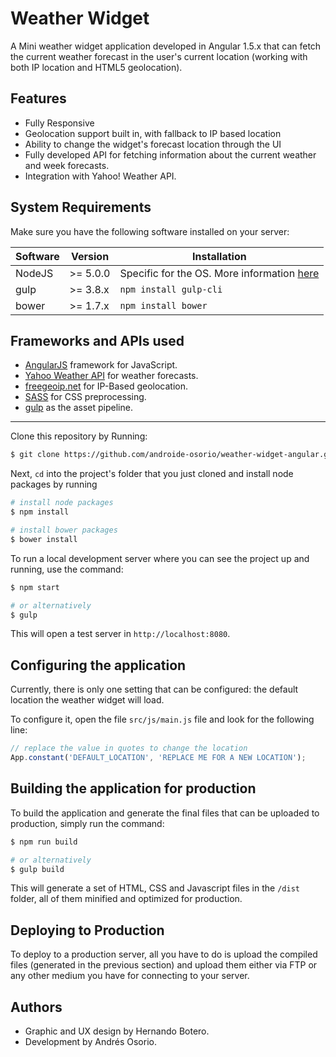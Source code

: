 Weather Widget
====

A Mini weather widget application developed in Angular 1.5.x that can fetch the current weather forecast in the user's current location (working with both IP location and HTML5 geolocation).

Features
---
* Fully Responsive
* Geolocation support built in, with fallback to IP based location
* Ability to change the widget's forecast location through the UI
* Fully developed API for fetching information about the current weather and week forecasts.
* Integration with Yahoo! Weather API.

System Requirements
---
Make sure you have the following software installed on your server:

| Software    	| Version   	| Installation                               	|
|-------------	|-----------	|--------------------------------------------	|
| NodeJS        	| >= 5.0.0  	| Specific for the OS. More information [here](https://nodejs.org) 	|
| gulp 	| >= 3.8.x 	| `npm install gulp-cli`                         	|
| bower 	| >= 1.7.x    	| `npm install bower`                         	|

Frameworks and APIs used
---
* [AngularJS](http://www.angularjs.org/) framework for JavaScript.
* [Yahoo Weather API](https://developer.yahoo.com/weather/) for weather forecasts.
* [freegeoip.net](http://freegeoip.net/?q=181.55.146.41) for IP-Based geolocation.
* [SASS](http://sass-lang.com/) for CSS preprocessing.
* [gulp](https://gulpjs.com/) as the asset pipeline.
---
Clone this repository by Running:
```bash
$ git clone https://github.com/androide-osorio/weather-widget-angular.git
```

Next, `cd` into the project's folder that you just cloned and install node packages by running
```bash
# install node packages
$ npm install

# install bower packages
$ bower install
```

To run a local development server where you can see the project up and running, use the command:
```bash
$ npm start

# or alternatively
$ gulp
```
This will open a test server in `http://localhost:8080`.

Configuring the application
---
Currently, there is only one setting that can be configured: the default location the weather widget will load.

To configure it, open the file `src/js/main.js` file and look for the following line:
```javascript
// replace the value in quotes to change the location
App.constant('DEFAULT_LOCATION', 'REPLACE ME FOR A NEW LOCATION');
```

Building the application for production
---
To build the application and generate the final files that can be uploaded to production, simply run the command:
```bash
$ npm run build

# or alternatively
$ gulp build
```

This will generate a set of HTML, CSS and Javascript files in the `/dist` folder, all of them minified and optimized for production.

Deploying to Production
---
To deploy to a production server, all you have to do is upload the compiled files (generated in the previous section) and upload them either via FTP or any other medium you have for connecting to your server.

Authors
---
* Graphic and UX design by Hernando Botero.
* Development by Andrés Osorio.
